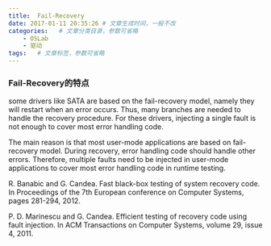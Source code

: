 ```yaml
---
title:  Fail-Recovery
date: 2017-01-11 20:35:26 # 文章生成时间，一般不改
categories:   # 文章分类目录，参数可省略
    - OSLab
    - 驱动
tags:   # 文章标签，参数可省略
---
```

### Fail-Recovery的特点
some drivers like SATA are based on the
fail-recovery model, namely they will restart when an
error occurs. Thus, many branches are needed to handle
the recovery procedure. For these drivers, injecting a
single fault is not enough to cover most error handling
code.



The main reason is that
most user-mode applications are based on fail-recovery
model. During recovery, error handling code should
handle other errors. Therefore, multiple faults need to
be injected in user-mode applications to cover most
error handling code in runtime testing.



R. Banabic and G. Candea. Fast black-box testing of system
recovery code. In Proceedings of the 7th European
conference on Computer Systems, pages 281-294, 2012.



P. D. Marinescu and G. Candea. Efficient testing of recovery
code using fault injection. In ACM Transactions
on Computer Systems, volume 29, issue 4, 2011.

<!--more-->